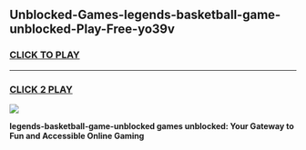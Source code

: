 
## Unblocked-Games-legends-basketball-game-unblocked-Play-Free-yo39v
<h3>
<a href="https://premium76.site?title=legends-basketball-game-unblocked&ref=23A">CLICK TO PLAY</a></h3>
<hr>

<h3>
<a href="https://premium76.site?title=legends-basketball-game-unblocked&ref=23A">CLICK 2 PLAY</a>
  
</h3>

<a href="https://premium76.site?title=legends-basketball-game-unblocked&ref=23A"><img src="https://clearcache.store/games.png"></a>


**legends-basketball-game-unblocked games unblocked: Your Gateway to Fun and Accessible Online Gaming**

